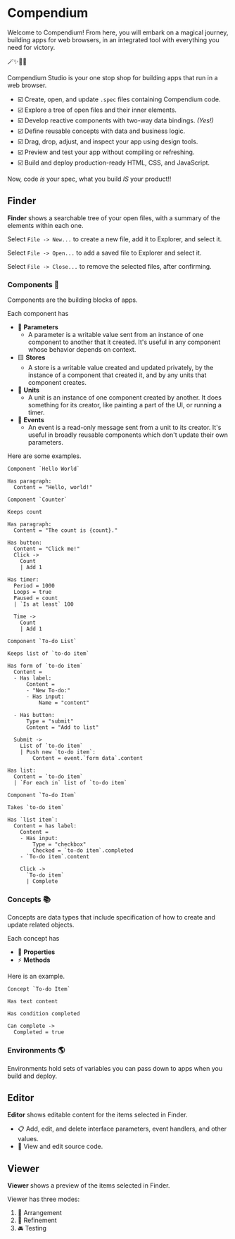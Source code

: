 # Compendium

Welcome to Compendium! From here, you will embark on a magical journey, building apps for  web browsers, in an integrated tool with everything you need for victory.

🪄✨💖🌺

Compendium Studio is your one stop shop for building apps that run in a web browser.

- ☑️ Create, open, and update `.spec` files containing Compendium code.
- ☑️ Explore a tree of open files and their inner elements.
- ☑️ Develop reactive components with two-way data bindings. _(Yes!)_
- ☑️ Define reusable concepts with data and business logic.
- ☑️ Drag, drop, adjust, and inspect your app using design tools.
- ☑️ Preview and test your app without compiling or refreshing.
- ☑️ Build and deploy production-ready HTML, CSS, and JavaScript.

Now, code _is_ your spec, what you build _IS_ your product!!

## Finder

**Finder** shows a searchable tree of your open files, with a summary of the elements within each one.

Select `File -> New...` to create a new file, add it to Explorer, and select it.

Select `File -> Open...` to add a saved file to Explorer and select it.

Select `File -> Close...` to remove the selected files, after confirming.

### Components 🧱

Components are the building blocks of apps.

Each component has
- 🔻 **Parameters**
  - A parameter is a writable value sent from an instance of one component to another that it created. It's useful in any component whose behavior depends on context.
- 🟨 **Stores**
  - A store is a writable value created and updated privately, by the instance of a component that created it, and by any units that component creates.
- 🔵 **Units**
  - A unit is an instance of one component created by another. It does something for its creator, like painting a part of the UI, or running a timer.
- 🔺 **Events**
  - An event is a read-only message sent from a unit to its creator. It's useful in broadly reusable components which don't update their own parameters.

Here are some examples.

```
Component `Hello World`

Has paragraph:
  Content = "Hello, world!"

```

```
Component `Counter`

Keeps count

Has paragraph:
  Content = "The count is {count}."

Has button:
  Content = "Click me!"
  Click ->
    Count
    | Add 1

Has timer:
  Period = 1000
  Loops = true
  Paused = count
  | `Is at least` 100

  Time ->
    Count
    | Add 1

```

```
Component `To-do List`

Keeps list of `to-do item`

Has form of `to-do item`
  Content =
  - Has label:
      Content =
      - "New To-do:"
      - Has input:
          Name = "content"

  - Has button:
      Type = "submit"
      Content = "Add to list"

  Submit ->
    List of `to-do item`
    | Push new `to-do item`:
        Content = event.`form data`.content

Has list:
  Content = `to-do item`
  | `For each in` list of `to-do item`

```

```
Component `To-do Item`

Takes `to-do item`

Has `list item`:
  Content = has label:
    Content =
    - Has input:
        Type = "checkbox"
        Checked = `to-do item`.completed
    - `To-do item`.content

    Click ->
      `To-do item`
      | Complete

```

### Concepts 📚

Concepts are data types that include specification of how to create and update related objects.

Each concept has
- 🔶 **Properties**
- ⚡️ **Methods**

Here is an example.

```
Concept `To-do Item`

Has text content

Has condition completed

Can complete ->
  Completed = true

```

### Environments 🌎

Environments hold sets of variables you can pass down to apps when you build and deploy.

## Editor

**Editor** shows editable content for the items selected in Finder.

- 📋 Add, edit, and delete interface parameters, event handlers, and other values.
- 💎 View and edit source code.

## Viewer

**Viewer** shows a preview of the items selected in Finder.

Viewer has three modes:

1. 🧩 Arrangement
2. 🎨 Refinement
3. 🚘 Testing
